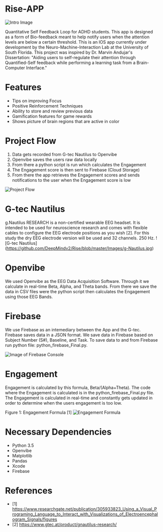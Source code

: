 # Rise-APP

![Intro Image](https://github.com/DeepMindv2/Rise/blob/master/Images/Screen%20Shot%202019-11-24%20at%207.52.31%20PM.png)

Quantitative Self Feedback Loop for ADHD students. This app is designed as a form of Bio-feedback meant to help notify users when the attention levels are below a certain threshold. This is an IOS app currently under development by the Neuro-Machine-Interaction Lab at the University of South Florida. This project was inspired by Dr. Marvin Andujar's Dissertation: "Aiding users to self-regulate their attention through Quantified-Self feedback while performing a learning task from a Brain-Computer Interface."  

# Features
- Tips on improving Focus 
- Positive Reinforcement Techniques 
- Ability to store and review previous data
- Gamification features for game rewards 
- Shows picture of brain regions that are active in color 

# Project Flow
1. Data gets recorded from G-tec Nautilus to Openvibe
2. Openvibe saves the users raw data locally
3. From there a python script is run which calculates the Engagement 
4. The Engagement score is then sent to Firebase (Cloud Storage)
5. From there the app retrieves the Engagement scores and sends notifications to the user when the Engagement score is low 

![Project Flow](https://github.com/DeepMindv2/Rise_2.0__2/blob/master/Images/Screen%20Shot%202019-11-24%20at%207.29.10%20PM.png)

# G-tec Nautilus
g.Nautilus RESEARCH is a non-certified wearable EEG headset. It is intended to be used for neuroscience research and comes with flexible cables to configure the EEG electrode positions as you wish [2]. For this study the dry EEG electrode version will be used and 32 channels. 250 Hz. 
![G-tec Nautilus] (https://github.com/DeepMindv2/Rise/blob/master/Images/g-Nautilus.jpg)

# Openvibe 
We used Openvibe as the EEG Data Acquisition Software. Through it we calculate in real-time Beta, Alpha, and Theta bands. From there we save the data in CSV files were the python script then calculates the Engagement using those EEG Bands. 

# Firebase 
We use Firebase as an intemediary between the App and the G-tec. Firebase saves data in a JSON format. We save data in Firebase based on Subject Number (S#), Baseline, and Task. To save data to and from Firebase run python file: python_firebase_Final.py. 

![Image of Firebase Console](https://github.com/DeepMindv2/Rise_2.0__2/blob/master/Images/Screen%20Shot%202019-11-24%20at%205.45.52%20PM.png)

# Engagement 
Engagement is calculated by this formula, Beta/(Alpha+Theta). The code where the Engagement is calculated is in the python_firebase_Final.py file. The Engagement is calculated in real-time and constantly gets updated in order to determine when the users engagement is too low. 

Figure 1: Engagement Formula [1]
![Engagement Formula](https://github.com/DeepMindv2/Rise/blob/master/Images/Engagement-formula.png)


# Necessary Dependencies
- Python 3.5
- Openvibe
- Matplotlib
- Pandas
- Xcode
- Firebase

# References 
- [1] https://www.researchgate.net/publication/305933823_Using_a_Visual_Programing_Language_to_Interact_with_Visualizations_of_Electroencephalogram_Signals/figures
- [2] 
https://www.gtec.at/product/gnautilus-research/


